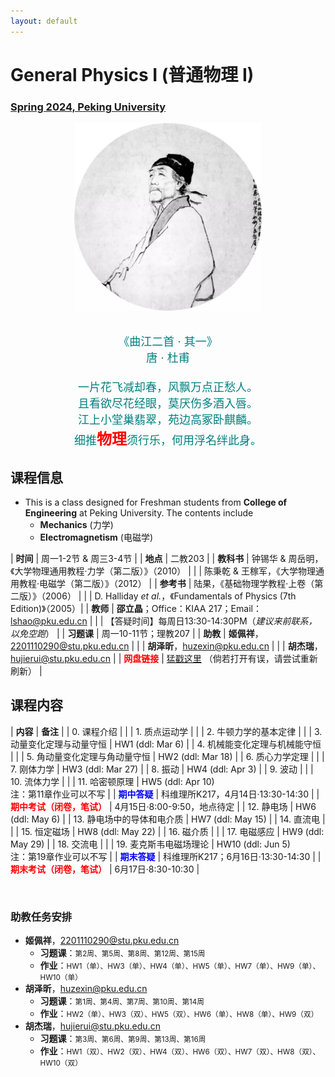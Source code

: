 ```yaml
---
layout: default
---
```


<style>
table {
  font-family: arial, sans-serif;
  border-collapse: collapse;
  width: 100%;
}

td, th {
  border: 1px solid #dddddd;
  text-align: left;
  padding: 8px;
}

tr:nth-child(odd) {
  background-color: #dddddd;
}
</style>


<!-- <h2>
<font color="red">
*** Notice: links are not maintained after the end of course! 
</font>
</h2> -->

# <b>General Physics I (普通物理 I)</b>

### <u>Spring 2024, Peking University</u>

<div style="display: flex; justify-content: center;">
<img src="../phy20/dufu.jpeg" width="300" height="300">
</div>

<p align="center">
<font color="teal" size="4">
<br> 《曲江二首 · 其一》<br>
唐 · 杜甫 <br>
<br>
一片花飞减却春，风飘万点正愁人。 <br>
且看欲尽花经眼，莫厌伤多酒入唇。 <br>
江上小堂巢翡翠，苑边高冢卧麒麟。 <br>
细推<font color="red" size="5"><b>物理</b></font>须行乐，何用浮名绊此身。 <br>
</font>
</p>

## 课程信息

- This is a class designed for Freshman students from <b>College of Engineering</b> at Peking University. The contents include
  - **Mechanics** (力学)
  - **Electromagnetism** (电磁学)

<!-- 
<div style="display: flex; justify-content: center;">
<a href="https://disk.pku.edu.cn/link/DFD02EC7E930172C5B6B31EF57327843" target="_blank"><img src="lecturenote_mechanics.png" width="100%"></a>
&nbsp; &nbsp;
<a href="https://disk.pku.edu.cn/link/DFD02EC7E930172C5B6B31EF57327843" target="_blank"><img src="lecturenote_electromagnetism.png" width="94%"></a>
</div> 
-->

| **时间** |  周一1-2节 & 周三3-4节 |
| **地点** |  二教203 |
| **教科书** | 钟锡华 & 周岳明，《大学物理通用教程·力学（第二版）》（2010） |
| | 陈秉乾 & 王稼军，《大学物理通用教程·电磁学（第二版）》（2012） |
| **参考书** | 陆果，《基础物理学教程·上卷（第二版）》（2006） |
| | D. Halliday *et al.*，《Fundamentals of Physics (7th Edition)》（2005）|
| **教师** | **邵立晶**；Office：KIAA 217；Email：lshao@pku.edu.cn | 
| | 【答疑时间】每周日13:30-14:30PM（*建议来前联系，以免空跑*） | 
| **习题课** | 周一10-11节；理教207 |
| **助教** | **姬佩祥**，2201110290@stu.pku.edu.cn |
| | **胡泽昕**，huzexin@pku.edu.cn |
| | **胡杰瑞**，hujierui@stu.pku.edu.cn |
| <font color="red"><b>网盘链接</b></font> | [猛戳这里](https://disk.pku.edu.cn/link/AA1EEF94DDC44F47B092C276BE115785B1) （倘若打开有误，请尝试重新刷新） |

<p></p>

## 课程内容

| **内容** | **备注** |
| 0. 课程介绍 | |
| 1. 质点运动学 | |
| 2. 牛顿力学的基本定律 | |
| 3. 动量变化定理与动量守恒 | HW1 (ddl: Mar 6) |
| 4. 机械能变化定理与机械能守恒 | |
| 5. 角动量变化定理与角动量守恒 | HW2 (ddl: Mar 18) |
| 6. 质心力学定理 | |
| 7. 刚体力学 | HW3 (ddl: Mar 27) |
| 8. 振动 | HW4 (ddl: Apr 3) |
| 9. 波动 | |
| 10. 流体力学 | |
| 11. 哈密顿原理 | HW5 (ddl: Apr 10)<br>注：第11章作业可以不写 |
| <font color="blue"><b>期中答疑</b></font> | 科维理所K217，4月14日·13:30-14:30 |
| <font color="red"><b>期中考试（闭卷，笔试）</b></font> | 4月15日·8:00-9:50，地点待定 |
| 12. 静电场 |  HW6 (ddl: May 6)  |
| 13. 静电场中的导体和电介质 | HW7 (ddl: May 15) |
| 14. 直流电 |  |
| 15. 恒定磁场 | HW8 (ddl: May 22) |
| 16. 磁介质 |  |
| 17. 电磁感应 | HW9 (ddl: May 29) |
| 18. 交流电 | |
| 19. 麦克斯韦电磁场理论 | HW10 (ddl: Jun 5)<br>注：第19章作业可以不写 |
| <font color="blue"><b>期末答疑</b></font> | 科维理所K217；6月16日·13:30-14:30 |
| <font color="red"><b>期末考试（闭卷，笔试）</b></font> |  6月17日·8:30-10:30 |

<br>

### 助教任务安排

- **姬佩祥**，2201110290@stu.pku.edu.cn
  - **习题课**：<small>第2周、第5周、第8周、第12周、第15周</small>
  - **作业**：<small>HW1（单）、HW3（单）、HW4（单）、HW5（单）、HW7（单）、HW9（单）、HW10（单）</small>
- **胡泽昕**，huzexin@pku.edu.cn
  - **习题课**：<small>第1周、第4周、第7周、第10周、第14周</small>
  - **作业**：<small>HW2（单）、HW3（双）、HW5（双）、HW6（单）、HW8（单）、HW9（双）</small>
- **胡杰瑞**，hujierui@stu.pku.edu.cn
  - **习题课**：<small>第3周、第6周、第9周、第13周、第16周</small>
  - **作业**：<small>HW1（双）、HW2（双）、HW4（双）、HW6（双）、HW7（双）、HW8（双）、HW10（双）</small>

<p></p>

<!-- ## 学生对课程的总体评价

<div style="display: flex; justify-content: center;">
<img src="phy22_score.png" width="880">
</div> -->

<script type="text/x-mathjax-config">
  MathJax.Hub.Config({
    tex2jax: {
      inlineMath: [ ['$','$'] ],
      processEscapes: true
    }
  });
</script>
<script type="text/javascript" src="https://cdn.mathjax.org/mathjax/latest/MathJax.js?config=TeX-AMS-MML_HTMLorMML">
</script>

